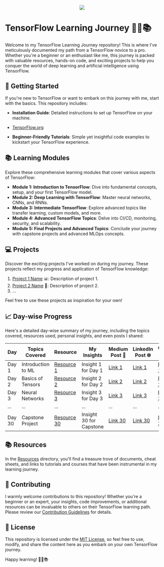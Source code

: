 <div align="center">
  <img src="https://www.tensorflow.org/images/tf_logo_horizontal.png">
</div>

# TensorFlow Learning Journey 🚀🤖📚

Welcome to my TensorFlow Learning Journey repository! This is where I've meticulously documented my path from a TensorFlow novice to a pro. Whether you're a beginner or an enthusiast like me, this journey is packed with valuable resources, hands-on code, and exciting projects to help you conquer the world of deep learning and artificial intelligence using TensorFlow.

## :rocket: Getting Started

If you're new to TensorFlow or want to embark on this journey with me, start with the basics. This repository includes:

- **Installation Guide**: Detailed instructions to set up TensorFlow on your machine.
 *   [TensorFlow.org](https://www.tensorflow.org)
- **Beginner-Friendly Tutorials**: Simple yet insightful code examples to kickstart your TensorFlow experience.

## :books: Learning Modules

Explore these comprehensive learning modules that cover various aspects of TensorFlow:

- **Module 1: Introduction to TensorFlow**: Dive into fundamental concepts, setup, and your first TensorFlow model.
- **Module 2: Deep Learning with TensorFlow**: Master neural networks, CNNs, and RNNs.
- **Module 3: Intermediate TensorFlow**: Explore advanced topics like transfer learning, custom models, and more.
- **Module 4: Advanced TensorFlow Topics**: Delve into CI/CD, monitoring, security, and scalability.
- **Module 5: Final Projects and Advanced Topics**: Conclude your journey with capstone projects and advanced MLOps concepts.

## :computer: Projects

Discover the exciting projects I've worked on during my journey. These projects reflect my progress and application of TensorFlow knowledge:

1. [Project 1 Name](link-to-project-1) 📊: Description of project 1.
2. [Project 2 Name](link-to-project-2) 🧠: Description of project 2.
3. ...

Feel free to use these projects as inspiration for your own!

## :chart_with_upwards_trend: Day-wise Progress

Here's a detailed day-wise summary of my journey, including the topics covered, resources used, personal insights, and even posts I shared:

| Day   | Topics Covered         | Resource                                      | My Insights                   | Medium Post 📝 | LinkedIn Post 🌐 | Code 💻 |
|-------|-----------------------|-----------------------------------------------|-------------------------------|----------------|-------------------|--------|
| Day 1 | Introduction to ML    | [Resource 1](link-to-resource-1)             | Insight 1 for Day 1           | [Link 1](medium-link) | [Link 1](linkedin-link) | [Link 1](link-to-code-1) |
| Day 2 | Basics of Tensors     | [Resource 2](link-to-resource-2)             | Insight 2 for Day 2           | [Link 2](medium-link) | [Link 2](linkedin-link) | [Link 2](link-to-code-2) |
| Day 3 | Neural Networks       | [Resource 3](link-to-resource-3)             | Insight 3 for Day 3           | [Link 3](medium-link) | [Link 3](linkedin-link) | [Link 3](link-to-code-3) |
| ...   | ...                   | ...                                           | ...                           | ...                | ...                | ...    |
| Day 30| Capstone Project      | [Resource 30](link-to-resource-30)           | Insight 30 for Capstone       | [Link 30](medium-link) | [Link 30](linkedin-link) | [Link 30](link-to-code-30) |

## :books: Resources

In the [Resources](/resources) directory, you'll find a treasure trove of documents, cheat sheets, and links to tutorials and courses that have been instrumental in my learning journey.

## :handshake: Contributing

I warmly welcome contributions to this repository! Whether you're a beginner or an expert, your insights, code improvements, or additional resources can be invaluable to others on their TensorFlow learning path. Please review our [Contribution Guidelines](CONTRIBUTING.md) for details.

## :scroll: License

This repository is licensed under the [MIT License](LICENSE), so feel free to use, modify, and share the content here as you embark on your own TensorFlow journey.

Happy learning! 🚀🤖📚

